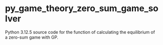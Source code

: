 # py_game_theory_zero_sum_game_solver
Python 3.12.5 source code for the function of calculating the equilibrium of a zero-sum game with GP.
